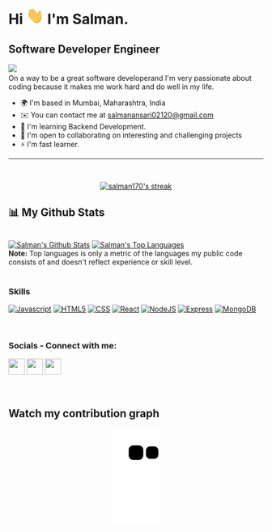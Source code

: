 
Hi <img src="https://raw.githubusercontent.com/ABSphreak/ABSphreak/master/gifs/Hi.gif" width="35"> I'm Salman.
===========================

Software Developer Engineer
---------------------------
![](https://komarev.com/ghpvc/?username=salman170&color=brightgreen&style=flat) \
On a way to be a great software developerand I'm very passionate about coding because it makes me work hard and do well in my life.

* 🌍  I'm based in Mumbai, Maharashtra, India
* ✉️  You can contact me at [salmanansari02120@gmail.com](mailto:salmanansari02120@gmail.com)
* 🧠  I'm learning Backend Development.
* 🤝  I'm open to collaborating on interesting and challenging projects
* ⚡  I'm fast learner.

<hr>

<br>
<p align="center">
    <a href="https://github.com/salman170/github-readme-streak-stats">
        <img title="🔥 Get streak stats for your profile at git.io/streak-stats" alt="salman170's streak" src="https://github-readme-streak-stats.herokuapp.com/?user=salman170&theme=black-ice&hide_border=true&stroke=0000&background=060A0CD0"/>
    </a>
</p>


## 📊 My Github Stats

  <br/>
    <a href="https://github.com/salman170/github-readme-stats"><img alt="Salman's Github Stats" src="https://github-readme-stats.vercel.app/api?username=salman170&show_icons=true&count_private=true&theme=react&hide_border=true&bg_color=0D1117" /></a>
  <a href="https://github.com/salman170/github-readme-stats"><img alt="Salman's Top Languages" src="https://github-readme-stats.vercel.app/api/top-langs/?username=salman170&langs_count=8&count_private=true&layout=compact&theme=react&hide_border=true&bg_color=0D1117" /></a>
  <br/>
  <b>Note:</b> Top languages is only a metric of the languages my public code consists of and doesn't reflect experience or skill level.

<br/>
<br/>

### Skills

<p align="left">
<a href="https://developer.mozilla.org/en-US/docs/Web/JavaScript" target="_blank" rel="noreferrer"><img src="https://raw.githubusercontent.com/danielcranney/readme-generator/main/public/icons/skills/javascript-colored.svg" width="36" height="36" alt="Javascript" /></a>
<a href="https://developer.mozilla.org/en-US/docs/Glossary/HTML5" target="_blank" rel="noreferrer"><img src="https://raw.githubusercontent.com/danielcranney/readme-generator/main/public/icons/skills/html5-colored.svg" width="36" height="36" alt="HTML5" /></a>
<a href="https://developer.mozilla.org/en-US/docs/Web/CSS" target="_blank" rel="noreferrer"><img src="https://raw.githubusercontent.com/danielcranney/readme-generator/main/public/icons/skills/css3-colored.svg" width="36" height="36" alt="CSS" /></a>
<a href="https://reactjs.org/" target="_blank" rel="noreferrer"><img src="https://raw.githubusercontent.com/danielcranney/readme-generator/main/public/icons/skills/react-colored.svg" width="36" height="36" alt="React" /></a>
<a href="https://nodejs.org/en/" target="_blank" rel="noreferrer"><img src="https://raw.githubusercontent.com/danielcranney/readme-generator/main/public/icons/skills/nodejs-colored.svg" width="36" height="36" alt="NodeJS" /></a>
<a href="https://expressjs.com/" target="_blank" rel="noreferrer"><img src="https://raw.githubusercontent.com/danielcranney/readme-generator/main/public/icons/skills/express-colored.svg" width="36" height="36" alt="Express" /></a>
<a href="https://www.mongodb.com/" target="_blank" rel="noreferrer"><img src="https://raw.githubusercontent.com/danielcranney/readme-generator/main/public/icons/skills/mongodb-colored.svg" width="36" height="36" alt="MongoDB" /></a>

</p>
<br/>

### Socials - Connect with me:

<p align="left">
<a href="https://discord.com/users/SalmanA#7113" target="_blank" rel="noreferrer"><img src="https://raw.githubusercontent.com/danielcranney/readme-generator/main/public/icons/socials/discord.svg" width="32" height="32" /></a> 
<a href="https://www.github.com/salman170" target="_blank" rel="noreferrer"><img src="https://raw.githubusercontent.com/danielcranney/readme-generator/main/public/icons/socials/github.svg" width="32" height="32" /></a> 
<!-- <a href="http://www.instagram.com/s.ansari.17" target="_blank" rel="noreferrer"><img src="https://raw.githubusercontent.com/danielcranney/readme-generator/main/public/icons/socials/instagram.svg" width="32" height="32" /></a>  -->
<a href="https://www.linkedin.com/in/salman-ansari1/" target="_blank" rel="noreferrer"><img src="https://raw.githubusercontent.com/danielcranney/readme-generator/main/public/icons/socials/linkedin.svg" width="32" height="32" /></a> 
</p>

<!-- <a href="https://github.com/salman170/github-readme-activity-graph"><img alt="Salman's Activity Graph" src="https://activity-graph.herokuapp.com/graph?username=salman170&bg_color=0D1117&color=5BCDEC&line=5BCDEC&point=FFFFFF&hide_border=true" /></a> -->

<br/>

## Watch my contribution graph
<div align="center"> <img src="https://raw.githubusercontent.com/salman170/salman170/output/github-contribution-grid-snake.svg" /></div>

